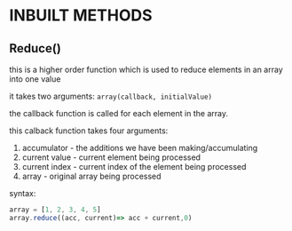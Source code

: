 # INBUILT METHODS

## Reduce()

this is a higher order function which is used to reduce elements in an array into one  value

it takes two arguments: `array(callback, initialValue)`

the callback function is called for each element in the array.

this calback function takes four arguments:

1. accumulator - the additions we have been making/accumulating
2. current value - current element being processed
3. current index - current index of the element being processed
4. array - original array being processed

syntax:

```javascript
array = [1, 2, 3, 4, 5]
array.reduce((acc, current)=> acc + current,0)
```
